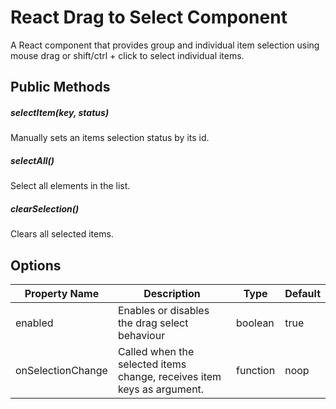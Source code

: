 # React Drag to Select Component

A React component that provides group and individual item selection using mouse drag or shift/ctrl + click to select individual items.

## Public Methods

##### selectItem(key, status)

Manually sets an items selection status by its id.

##### selectAll()

Select all elements in the list.

##### clearSelection()

Clears all selected items.

## Options

| Property Name     | Description                                                            | Type     | Default |
|-------------------|------------------------------------------------------------------------|----------|---------|
| enabled           | Enables or disables the drag select behaviour                          | boolean  | true    |
| onSelectionChange | Called when the selected items change, receives item keys as argument. | function | noop    |
